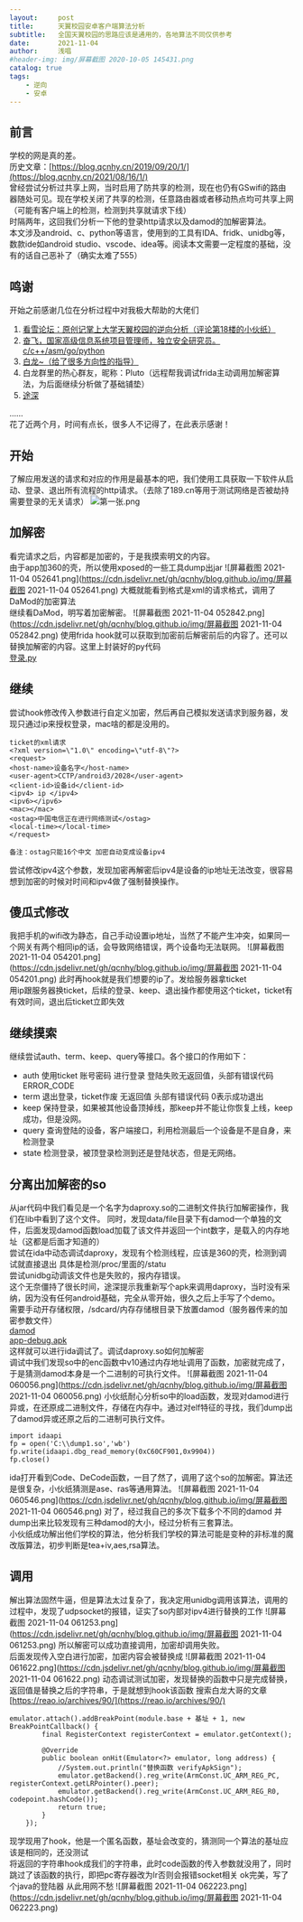 ```yaml
---
layout:     post
title:      天翼校园安卓客户端算法分析
subtitle:   全国天翼校园的思路应该是通用的，各地算法不同仅供参考
date:       2021-11-04
author:     浅唱
#header-img: img/屏幕截图 2020-10-05 145431.png
catalog: true
tags:
    - 逆向
    - 安卓
---
```



## 前言

学校的网是真的差。    
历史文章：[https://blog.qcnhy.cn/2019/09/20/1/](https://blog.qcnhy.cn/2021/08/16/1/)  
曾经尝试分析过共享上网，当时启用了防共享的检测，现在也仍有GSwifi的路由器随处可见。现在学校关闭了共享的检测，任意路由器或者移动热点均可共享上网（可能有客户端上的检测，检测到共享就请求下线）  
时隔两年，这回我们分析一下他的登录http请求以及damod的加解密算法。  
本文涉及android、c、python等语言，使用到的工具有IDA、fridk、unidbg等，数款ide如android studio、vscode、idea等。阅读本文需要一定程度的基础，没有的话自己恶补了（确实太难了555）

## 鸣谢

开始之前感谢几位在分析过程中对我极大帮助的大佬们
1. [看雪论坛：原创记掌上大学天翼校园的逆向分析（评论第18楼的小伙纸）](https://bbs.pediy.com/thread-214510.htm)
2. [奋飞，国家高级信息系统项目管理师，独立安全研究员。 c/c++/asm/go/python](http://91fans.com.cn/about/)
3. [白龙~（给了很多方向性的指导）](https://blog.csdn.net/qq_38851536)
4. 白龙群里的热心群友，昵称：Pluto（远程帮我调试frida主动调用加解密算法，为后面继续分析做了基础铺垫）
5. [途深](https://blog.hitushen.cn/)  
  
……  
花了近两个月，时间有点长，很多人不记得了，在此表示感谢！

## 开始

了解应用发送的请求和对应的作用是最基本的吧，我们使用工具获取一下软件从启动、登录、退出所有流程的http请求。（去除了189.cn等用于测试网络是否被劫持需要登录的无关请求）
![第一张.png](https://cdn.jsdelivr.net/gh/qcnhy/blog.github.io/img/第一张.png)

## 加解密

看完请求之后，内容都是加密的，于是我摸索明文的内容。  
由于app加360的壳，所以使用xposed的一些工具dump出jar
![屏幕截图 2021-11-04 052641.png](https://cdn.jsdelivr.net/gh/qcnhy/blog.github.io/img/屏幕截图 2021-11-04 052641.png)
大概就能看到格式是xml的请求格式，调用了DaMod的加密算法  
继续看DaMod，明写着加密解密。
![屏幕截图 2021-11-04 052842.png](https://cdn.jsdelivr.net/gh/qcnhy/blog.github.io/img/屏幕截图 2021-11-04 052842.png)
使用frida hook就可以获取到加密前后解密前后的内容了。还可以替换加解密的内容。这里上封装好的py代码  
[登录.py](https://cdn.jsdelivr.net/gh/qcnhy/blog.github.io/img/登录.py)

## 继续

尝试hook修改传入参数进行自定义加密，然后再自己模拟发送请求到服务器，发现只通过ip来授权登录，mac啥的都是没用的。  

	ticket的xml请求
	<?xml version=\"1.0\" encoding=\"utf-8\"?>
	<request>
	<host-name>设备名字</host-name>
	<user-agent>CCTP/android3/2028</user-agent>
	<client-id>设备id</client-id>
	<ipv4> ip </ipv4>
	<ipv6></ipv6>
	<mac></mac>
	<ostag>中国电信正在进行网络测试</ostag>
	<local-time></local-time>
	</request>

	备注：ostag只能16个中文 加密自动变成设备ipv4

尝试修改ipv4这个参数，发现加密再解密后ipv4是设备的ip地址无法改变，很容易想到加密的时候对时间和ipv4做了强制替换操作。

## 傻瓜式修改

我把手机的wifi改为静态，自己手动设置ip地址，当然了不能产生冲突，如果同一个网关有两个相同ip的话，会导致网络错误，两个设备均无法联网。
![屏幕截图 2021-11-04 054201.png](https://cdn.jsdelivr.net/gh/qcnhy/blog.github.io/img/屏幕截图 2021-11-04 054201.png)
此时再hook就是我们想要的ip了。发给服务器拿ticket  
用ip跟服务器换ticket，后续的登录、keep、退出操作都使用这个ticket，ticket有有效时间，退出后ticket立即失效

## 继续摸索

继续尝试auth、term、keep、query等接口。各个接口的作用如下：
+ auth 使用ticket 账号密码 进行登录 登陆失败无返回值，头部有错误代码ERROR_CODE
+ term 退出登录，ticket作废 无返回值 头部有错误代码 0表示成功退出 
+ keep 保持登录，如果被其他设备顶掉线，那keep并不能让你恢复上线，keep成功，但是没网。
+ query 查询登陆的设备，客户端接口，利用检测最后一个设备是不是自身，来检测登录
+ state 检测登录，被顶登录检测到还是登陆状态，但是无网络。

## 分离出加解密的so

从jar代码中我们看见是一个名字为daproxy.so的二进制文件执行加解密操作，我们在lib中看到了这个文件。  同时，发现data/file目录下有damod一个单独的文件，后面发现damod函数load加载了该文件并返回一个int数字，是载入的内存地址（这都是后面才知道的）  
尝试在ida中动态调试daproxy，发现有个检测线程，应该是360的壳，检测到调试就直接退出 具体是检测/proc/里面的/statu   
尝试unidbg动调该文件也是失败的，报内存错误。  
这个无奈僵持了很长时间，途深提示我重新写个apk来调用daproxy，当时没有采纳，因为没有任何android基础，完全从零开始，很久之后上手写了个demo。  
需要手动开存储权限，/sdcard/内存存储根目录下放置damod（服务器传来的加密参数文件）  
[damod](https://cdn.jsdelivr.net/gh/qcnhy/blog.github.io/img/damod)  
[app-debug.apk](https://cdn.jsdelivr.net/gh/qcnhy/blog.github.io/img/app-debug.apk)  
这样就可以进行ida调试了。调试daproxy.so如何加解密  
调试中我们发现so中的enc函数中v10通过内存地址调用了函数，加密就完成了，于是猜测damod本身是一个二进制的可执行文件。
![屏幕截图 2021-11-04 060056.png](https://cdn.jsdelivr.net/gh/qcnhy/blog.github.io/img/屏幕截图 2021-11-04 060056.png)
小伙纸耐心分析so中的load函数，发现对damod进行异或，在还原成二进制文件，存储在内存中。通过对elf特征的寻找，我们dump出了damod异或还原之后的二进制可执行文件。

	import idaapi
	fp = open('C:\\dump1.so','wb')
	fp.write(idaapi.dbg_read_memory(0xC60CF901,0x9904))
	fp.close()
	
ida打开看到Code、DeCode函数，一目了然了，调用了这个so的加解密。算法还是很复杂，小伙纸猜测是ase、ras等通用算法。
![屏幕截图 2021-11-04 060546.png](https://cdn.jsdelivr.net/gh/qcnhy/blog.github.io/img/屏幕截图 2021-11-04 060546.png)
对了，经过我自己的多次下载多个不同的damod 并dump出来比较发现有三种damod的大小，经过分析有三套算法。  
小伙纸成功解出他们学校的算法，他分析我们学校的算法可能是变种的非标准的魔改版算法，初步判断是tea+iv,aes,rsa算法。

## 调用

解出算法固然牛逼，但是算法太过复杂了，我决定用unidbg调用该算法，调用的过程中，发现了udpsocket的报错，证实了so内部对ipv4进行替换的工作
![屏幕截图 2021-11-04 061253.png](https://cdn.jsdelivr.net/gh/qcnhy/blog.github.io/img/屏幕截图 2021-11-04 061253.png)
所以解密可以成功直接调用，加密却调用失败。  
后面发现传入空白进行加密，加密内容会被替换成
![屏幕截图 2021-11-04 061622.png](https://cdn.jsdelivr.net/gh/qcnhy/blog.github.io/img/屏幕截图 2021-11-04 061622.png)
动态调试测试加密，发现替换的函数中只是完成替换，返回值是替换之后的字符串，于是就想到hook该函数
搜索白龙大哥的文章[https://reao.io/archives/90/](https://reao.io/archives/90/)
	
	emulator.attach().addBreakPoint(module.base + 基址 + 1, new BreakPointCallback() {
            final RegisterContext registerContext = emulator.getContext();

            @Override
            public boolean onHit(Emulator<?> emulator, long address) {
                //System.out.println("替换函数 verifyApkSign");
                emulator.getBackend().reg_write(ArmConst.UC_ARM_REG_PC, registerContext.getLRPointer().peer);
                emulator.getBackend().reg_write(ArmConst.UC_ARM_REG_R0, codepoint.hashCode());
                return true;
            }
        });

现学现用了hook，他是一个匿名函数，基址会改变的，猜测同一个算法的基址应该是相同的，还没测试  
将返回的字符串hook成我们的字符串，此时code函数的传入参数就没用了，同时跳过了该函数的执行，即把pc寄存器改为lr否则会报错socket相关
ok完美，写了个java的登陆器 从此用网不愁
![屏幕截图 2021-11-04 062223.png](https://cdn.jsdelivr.net/gh/qcnhy/blog.github.io/img/屏幕截图 2021-11-04 062223.png)